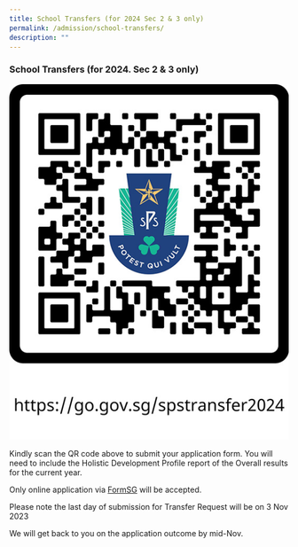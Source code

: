 ```yaml
---
title: School Transfers (for 2024 Sec 2 & 3 only)
permalink: /admission/school-transfers/
description: ""
---
```

### School Transfers (for 2024. Sec 2 & 3 only)

![](/images/Spstransfer/spstransfer2024v2.jpg)

Kindly scan the QR code above to submit your application form. You will need to include the Holistic Development Profile report of the Overall results for the current year.

  

Only online application via [FormSG](https://go.gov.sg/spstransfer2024) will be accepted.

Please note the last day of submission for Transfer Request will be on 3 Nov 2023

We will get back to you on the application outcome by mid-Nov.